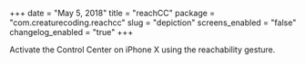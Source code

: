 +++
date = "May 5, 2018"
title = "reachCC"
package = "com.creaturecoding.reachcc"
slug = "depiction"
screens_enabled = "false"
changelog_enabled = "true"
+++

Activate the Control Center on iPhone X using the reachability gesture.